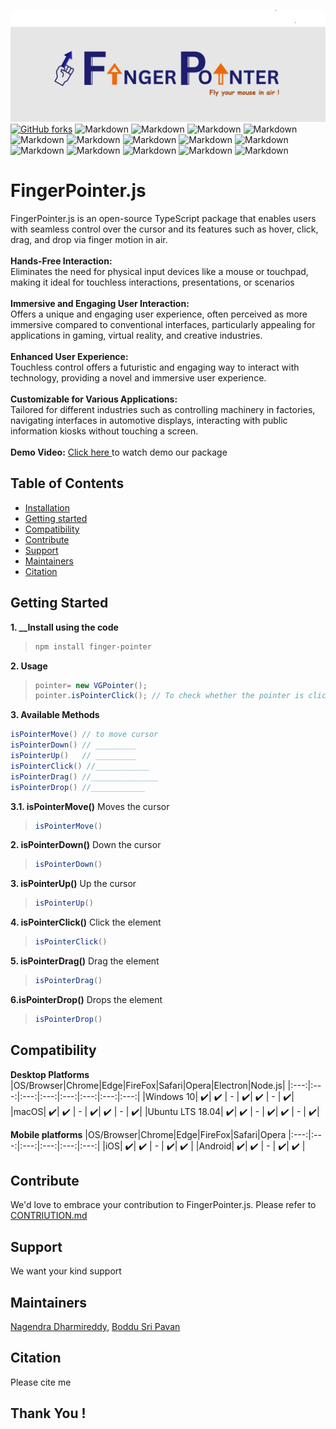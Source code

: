 ![plot](./src/assets/Banner.png)
[![GitHub forks](https://img.shields.io/github/forks/fefong/markdown_readme)](https://github.com/fefong/markdown_readme/network)
![Markdown](https://img.shields.io/badge/build-passing-brightgreen)
![Markdown](https://img.shields.io/badge/markdown-project-red)
![Markdown](https://img.shields.io/github/license/{learn-hunger}/{visual-gesture-events}.svg)
![Markdown](https://img.shields.io/github/realese/{learn-hunger}/{visual-gesture-events}.svg)
![Markdown](https://img.shields.io/github/downloads/{learn-hunger}/{visual-gesture-events}/total.svg)
![Markdown](https://img.shields.io/github/forks/{learn-hunger}/{visual-gesture-events}.svg)
![Markdown](https://img.shields.io/github/stars/{learn-hunger}/{visual-gesture-events}.svg)
![Markdown](https://img.shields.io/github/watchers/{learn-hunger}/{visual-gesture-events}.svg)
![Markdown](https://img.shields.io/github/followers/{learn-hunger}.svg?style=social&label=Follow&maxAge=2592000)
![Markdown](https://img.shields.io/github/issues/{learn-hunger}/{visual-gesture-events}.svg)
![Markdown](https://img.shields.io/github/issues-closed/{username}/{repo-name}.svg)
![Markdown](https://img.shields.io/github/issues-pr/{username}/{repo-name}.svg)
![Markdown](https://img.shields.io/github/issues-pr-closed/{username}/{repo-name}.svg)
![Markdown](https://img.shields.io/badge/Gmail-D14836?style=for-the-badge&logo=gmail&logoColor=white)

# FingerPointer.js
FingerPointer.js is an open-source TypeScript package that enables users with seamless control over the cursor and its features such as hover, click, drag, and drop via finger motion in air.
<br><br>
**Hands-Free Interaction:** <br>
Eliminates the need for physical input devices like a mouse or touchpad, making it ideal for touchless interactions, presentations, or scenarios <br><br>
**Immersive and Engaging User Interaction:** <br>
Offers a unique and engaging user experience, often perceived as more immersive compared to conventional interfaces, particularly appealing for applications in gaming, virtual reality, and creative industries. <br><br>
**Enhanced User Experience:** <br>
Touchless control offers a futuristic and engaging way to interact with technology, providing a novel and immersive user experience. <br><br>
**Customizable for Various Applications:** <br>
Tailored for different industries such as controlling machinery in factories, navigating interfaces in automotive displays, interacting with public information kiosks without touching a screen.
<br><br>
**Demo Video:**
<a href="#"> Click here </a> to watch demo our package

## Table of Contents</h2>
- [Installation](#installation)
- [Getting started](#getting-started)
- [Compatibility](#compatibility)
- [Contribute](#contribute)
- [Support](#support)
- [Maintainers](#maintainers)
- [Citation](#citation)
 

## Getting Started

**1. ________________Install using the code______________**
> ```java
> npm install finger-pointer
> ```
**2. Usage**
> ```java
> pointer= new VGPointer();
> pointer.isPointerClick(); // To check whether the pointer is clicked
> ```

**3. Available Methods**
```java
isPointerMove() // to move cursor
isPointerDown() // _________
isPointerUp()   // _________
isPointerClick() //____________
isPointerDrag() //_______________
isPointerDrop() //____________
 ```

**3.1. isPointerMove()**
Moves the cursor
>   ```java
> isPointerMove()
> ```
**2. isPointerDown()**
Down the cursor
>   ```java
> isPointerDown()
> ```
**3. isPointerUp()**
Up the cursor
>   ```java
> isPointerUp()
> ```
**4. isPointerClick()**
Click the element
>   ```java
> isPointerClick()
> ```
**5. isPointerDrag()**
Drag the element
>   ```java
> isPointerDrag()
> ```
**6.isPointerDrop()**
Drops the element
>```java
>isPointerDrop()
>```


## Compatibility

**Desktop Platforms**
|OS/Browser|Chrome|Edge|FireFox|Safari|Opera|Electron|Node.js|
|:---:|:---:|:---:|:---:|:---:|:---:|:---:|:---:|
|Windows 10| ✔️| ✔️ | - | ✔️| ✔️ | - | ✔️|
|macOS| ✔️| ✔️ | - | ✔️| ✔️ | - | ✔️|
|Ubuntu LTS 18.04| ✔️| ✔️ | - | ✔️| ✔️ | - | ✔️|

**Mobile platforms**
|OS/Browser|Chrome|Edge|FireFox|Safari|Opera
|:---:|:---:|:---:|:---:|:---:|:---:|
|iOS| ✔️| ✔️ | - | ✔️| ✔️ | 
|Android| ✔️| ✔️ | - | ✔️| ✔️ |

## Contribute
We'd love to embrace your contribution to FingerPointer.js. Please refer to <a href="___contribution.md">CONTRIUTION.md</a>

## Support
We want your kind support

## Maintainers
<a href="https://www.linkedin.com/in/nagendra-dharmireddi-27a4651b1/">Nagendra Dharmireddy</a>, <a href= "https://www.linkedin.com/in/boddusripavan/"> Boddu Sri Pavan </a>

## Citation
Please cite me 

## Thank You !
